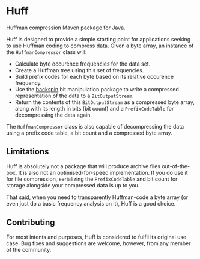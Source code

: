 # Huff
Huffman compression Maven package for Java.

Huff is designed to provide a simple starting point for applications seeking to use Huffman coding to compress data. Given a byte array, an instance of the `HuffmanCompressor` class will:

+ Calculate byte occurence frequencies for the data set.
+ Create a Huffman tree using this set of frequencies.
+ Build prefix codes for each byte based on its relative occurence frequency.
+ Use the [backspin](https://github.com/lambdacasserole/backspin) bit manipulation package to write a compressed representation of the data to a `BitOutputStream`. 
+ Return the contents of this `BitOutputStream` as a compressed byte array, along with its length in bits (bit count) and a `PrefixCodeTable` for decompressing the data again.

The `HuffmanCompressor` class is also capable of decompressing the data using a prefix code table, a bit count and a compressed byte array.

## Limitations
Huff is absolutely not a package that will produce archive files out-of-the-box. It is also not an optimised-for-speed implementation. If you do use it for file compression, serializing the `PrefixCodeTable` and bit count for storage alongside your compressed data is up to you. 

That said, when you need to transparently Huffman-code a byte array (or even just do a basic frequency analysis on it), Huff is a good choice. 

## Contributing
For most intents and purposes, Huff is considered to fulfil its original use case. Bug fixes and suggestions are welcome, however, from any member of the community.
